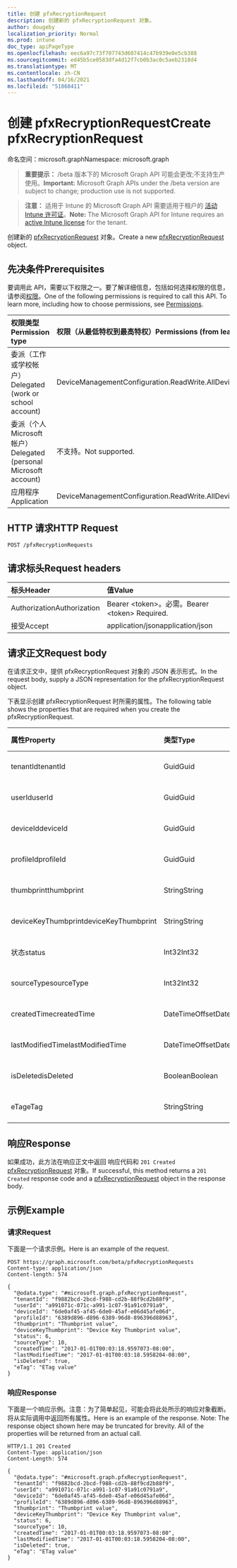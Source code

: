 ```yaml
---
title: 创建 pfxRecryptionRequest
description: 创建新的 pfxRecryptionRequest 对象。
author: dougeby
localization_priority: Normal
ms.prod: intune
doc_type: apiPageType
ms.openlocfilehash: eec6a97c73f707743d607414c47b939e0e5cb388
ms.sourcegitcommit: ed45b5ce0583dfa4d12f7cb0b3ac0c5aeb2318d4
ms.translationtype: MT
ms.contentlocale: zh-CN
ms.lasthandoff: 04/16/2021
ms.locfileid: "51868411"
---
```

# <a name="create-pfxrecryptionrequest"></a><span data-ttu-id="ac015-103">创建 pfxRecryptionRequest</span><span class="sxs-lookup"><span data-stu-id="ac015-103">Create pfxRecryptionRequest</span></span>

<span data-ttu-id="ac015-104">命名空间：microsoft.graph</span><span class="sxs-lookup"><span data-stu-id="ac015-104">Namespace: microsoft.graph</span></span>

> <span data-ttu-id="ac015-105">**重要提示：** /beta 版本下的 Microsoft Graph API 可能会更改;不支持生产使用。</span><span class="sxs-lookup"><span data-stu-id="ac015-105">**Important:** Microsoft Graph APIs under the /beta version are subject to change; production use is not supported.</span></span>

> <span data-ttu-id="ac015-106">**注意：** 适用于 Intune 的 Microsoft Graph API 需要适用于租户的 [活动 Intune 许可证](https://go.microsoft.com/fwlink/?linkid=839381)。</span><span class="sxs-lookup"><span data-stu-id="ac015-106">**Note:** The Microsoft Graph API for Intune requires an [active Intune license](https://go.microsoft.com/fwlink/?linkid=839381) for the tenant.</span></span>

<span data-ttu-id="ac015-107">创建新的 [pfxRecryptionRequest](../resources/intune-raimportcerts-pfxrecryptionrequest.md) 对象。</span><span class="sxs-lookup"><span data-stu-id="ac015-107">Create a new [pfxRecryptionRequest](../resources/intune-raimportcerts-pfxrecryptionrequest.md) object.</span></span>

## <a name="prerequisites"></a><span data-ttu-id="ac015-108">先决条件</span><span class="sxs-lookup"><span data-stu-id="ac015-108">Prerequisites</span></span>
<span data-ttu-id="ac015-p101">要调用此 API，需要以下权限之一。要了解详细信息，包括如何选择权限的信息，请参阅[权限](/graph/permissions-reference)。</span><span class="sxs-lookup"><span data-stu-id="ac015-p101">One of the following permissions is required to call this API. To learn more, including how to choose permissions, see [Permissions](/graph/permissions-reference).</span></span>

|<span data-ttu-id="ac015-111">权限类型</span><span class="sxs-lookup"><span data-stu-id="ac015-111">Permission type</span></span>|<span data-ttu-id="ac015-112">权限（从最低特权到最高特权）</span><span class="sxs-lookup"><span data-stu-id="ac015-112">Permissions (from least to most privileged)</span></span>|
|:---|:---|
|<span data-ttu-id="ac015-113">委派（工作或学校帐户）</span><span class="sxs-lookup"><span data-stu-id="ac015-113">Delegated (work or school account)</span></span>|<span data-ttu-id="ac015-114">DeviceManagementConfiguration.ReadWrite.All</span><span class="sxs-lookup"><span data-stu-id="ac015-114">DeviceManagementConfiguration.ReadWrite.All</span></span>|
|<span data-ttu-id="ac015-115">委派（个人 Microsoft 帐户）</span><span class="sxs-lookup"><span data-stu-id="ac015-115">Delegated (personal Microsoft account)</span></span>|<span data-ttu-id="ac015-116">不支持。</span><span class="sxs-lookup"><span data-stu-id="ac015-116">Not supported.</span></span>|
|<span data-ttu-id="ac015-117">应用程序</span><span class="sxs-lookup"><span data-stu-id="ac015-117">Application</span></span>|<span data-ttu-id="ac015-118">DeviceManagementConfiguration.ReadWrite.All</span><span class="sxs-lookup"><span data-stu-id="ac015-118">DeviceManagementConfiguration.ReadWrite.All</span></span>|

## <a name="http-request"></a><span data-ttu-id="ac015-119">HTTP 请求</span><span class="sxs-lookup"><span data-stu-id="ac015-119">HTTP Request</span></span>
<!-- {
  "blockType": "ignored"
}
-->
``` http
POST /pfxRecryptionRequests
```

## <a name="request-headers"></a><span data-ttu-id="ac015-120">请求标头</span><span class="sxs-lookup"><span data-stu-id="ac015-120">Request headers</span></span>
|<span data-ttu-id="ac015-121">标头</span><span class="sxs-lookup"><span data-stu-id="ac015-121">Header</span></span>|<span data-ttu-id="ac015-122">值</span><span class="sxs-lookup"><span data-stu-id="ac015-122">Value</span></span>|
|:---|:---|
|<span data-ttu-id="ac015-123">Authorization</span><span class="sxs-lookup"><span data-stu-id="ac015-123">Authorization</span></span>|<span data-ttu-id="ac015-124">Bearer &lt;token&gt;。必需。</span><span class="sxs-lookup"><span data-stu-id="ac015-124">Bearer &lt;token&gt; Required.</span></span>|
|<span data-ttu-id="ac015-125">接受</span><span class="sxs-lookup"><span data-stu-id="ac015-125">Accept</span></span>|<span data-ttu-id="ac015-126">application/json</span><span class="sxs-lookup"><span data-stu-id="ac015-126">application/json</span></span>|

## <a name="request-body"></a><span data-ttu-id="ac015-127">请求正文</span><span class="sxs-lookup"><span data-stu-id="ac015-127">Request body</span></span>
<span data-ttu-id="ac015-128">在请求正文中，提供 pfxRecryptionRequest 对象的 JSON 表示形式。</span><span class="sxs-lookup"><span data-stu-id="ac015-128">In the request body, supply a JSON representation for the pfxRecryptionRequest object.</span></span>

<span data-ttu-id="ac015-129">下表显示创建 pfxRecryptionRequest 时所需的属性。</span><span class="sxs-lookup"><span data-stu-id="ac015-129">The following table shows the properties that are required when you create the pfxRecryptionRequest.</span></span>

|<span data-ttu-id="ac015-130">属性</span><span class="sxs-lookup"><span data-stu-id="ac015-130">Property</span></span>|<span data-ttu-id="ac015-131">类型</span><span class="sxs-lookup"><span data-stu-id="ac015-131">Type</span></span>|<span data-ttu-id="ac015-132">说明</span><span class="sxs-lookup"><span data-stu-id="ac015-132">Description</span></span>|
|:---|:---|:---|
|<span data-ttu-id="ac015-133">tenantId</span><span class="sxs-lookup"><span data-stu-id="ac015-133">tenantId</span></span>|<span data-ttu-id="ac015-134">Guid</span><span class="sxs-lookup"><span data-stu-id="ac015-134">Guid</span></span>|<span data-ttu-id="ac015-135">尚未记录</span><span class="sxs-lookup"><span data-stu-id="ac015-135">Not yet documented</span></span>|
|<span data-ttu-id="ac015-136">userId</span><span class="sxs-lookup"><span data-stu-id="ac015-136">userId</span></span>|<span data-ttu-id="ac015-137">Guid</span><span class="sxs-lookup"><span data-stu-id="ac015-137">Guid</span></span>|<span data-ttu-id="ac015-138">尚未记录</span><span class="sxs-lookup"><span data-stu-id="ac015-138">Not yet documented</span></span>|
|<span data-ttu-id="ac015-139">deviceId</span><span class="sxs-lookup"><span data-stu-id="ac015-139">deviceId</span></span>|<span data-ttu-id="ac015-140">Guid</span><span class="sxs-lookup"><span data-stu-id="ac015-140">Guid</span></span>|<span data-ttu-id="ac015-141">尚未记录</span><span class="sxs-lookup"><span data-stu-id="ac015-141">Not yet documented</span></span>|
|<span data-ttu-id="ac015-142">profileId</span><span class="sxs-lookup"><span data-stu-id="ac015-142">profileId</span></span>|<span data-ttu-id="ac015-143">Guid</span><span class="sxs-lookup"><span data-stu-id="ac015-143">Guid</span></span>|<span data-ttu-id="ac015-144">尚未记录</span><span class="sxs-lookup"><span data-stu-id="ac015-144">Not yet documented</span></span>|
|<span data-ttu-id="ac015-145">thumbprint</span><span class="sxs-lookup"><span data-stu-id="ac015-145">thumbprint</span></span>|<span data-ttu-id="ac015-146">String</span><span class="sxs-lookup"><span data-stu-id="ac015-146">String</span></span>|<span data-ttu-id="ac015-147">尚未记录</span><span class="sxs-lookup"><span data-stu-id="ac015-147">Not yet documented</span></span>|
|<span data-ttu-id="ac015-148">deviceKeyThumbprint</span><span class="sxs-lookup"><span data-stu-id="ac015-148">deviceKeyThumbprint</span></span>|<span data-ttu-id="ac015-149">String</span><span class="sxs-lookup"><span data-stu-id="ac015-149">String</span></span>|<span data-ttu-id="ac015-150">尚未记录</span><span class="sxs-lookup"><span data-stu-id="ac015-150">Not yet documented</span></span>|
|<span data-ttu-id="ac015-151">状态</span><span class="sxs-lookup"><span data-stu-id="ac015-151">status</span></span>|<span data-ttu-id="ac015-152">Int32</span><span class="sxs-lookup"><span data-stu-id="ac015-152">Int32</span></span>|<span data-ttu-id="ac015-153">尚未记录</span><span class="sxs-lookup"><span data-stu-id="ac015-153">Not yet documented</span></span>|
|<span data-ttu-id="ac015-154">sourceType</span><span class="sxs-lookup"><span data-stu-id="ac015-154">sourceType</span></span>|<span data-ttu-id="ac015-155">Int32</span><span class="sxs-lookup"><span data-stu-id="ac015-155">Int32</span></span>|<span data-ttu-id="ac015-156">尚未记录</span><span class="sxs-lookup"><span data-stu-id="ac015-156">Not yet documented</span></span>|
|<span data-ttu-id="ac015-157">createdTime</span><span class="sxs-lookup"><span data-stu-id="ac015-157">createdTime</span></span>|<span data-ttu-id="ac015-158">DateTimeOffset</span><span class="sxs-lookup"><span data-stu-id="ac015-158">DateTimeOffset</span></span>|<span data-ttu-id="ac015-159">尚未记录</span><span class="sxs-lookup"><span data-stu-id="ac015-159">Not yet documented</span></span>|
|<span data-ttu-id="ac015-160">lastModifiedTime</span><span class="sxs-lookup"><span data-stu-id="ac015-160">lastModifiedTime</span></span>|<span data-ttu-id="ac015-161">DateTimeOffset</span><span class="sxs-lookup"><span data-stu-id="ac015-161">DateTimeOffset</span></span>|<span data-ttu-id="ac015-162">尚未记录</span><span class="sxs-lookup"><span data-stu-id="ac015-162">Not yet documented</span></span>|
|<span data-ttu-id="ac015-163">isDeleted</span><span class="sxs-lookup"><span data-stu-id="ac015-163">isDeleted</span></span>|<span data-ttu-id="ac015-164">Boolean</span><span class="sxs-lookup"><span data-stu-id="ac015-164">Boolean</span></span>|<span data-ttu-id="ac015-165">尚未记录</span><span class="sxs-lookup"><span data-stu-id="ac015-165">Not yet documented</span></span>|
|<span data-ttu-id="ac015-166">eTag</span><span class="sxs-lookup"><span data-stu-id="ac015-166">eTag</span></span>|<span data-ttu-id="ac015-167">String</span><span class="sxs-lookup"><span data-stu-id="ac015-167">String</span></span>|<span data-ttu-id="ac015-168">尚未记录</span><span class="sxs-lookup"><span data-stu-id="ac015-168">Not yet documented</span></span>|



## <a name="response"></a><span data-ttu-id="ac015-169">响应</span><span class="sxs-lookup"><span data-stu-id="ac015-169">Response</span></span>
<span data-ttu-id="ac015-170">如果成功，此方法在响应正文中返回 响应代码和 `201 Created` [pfxRecryptionRequest](../resources/intune-raimportcerts-pfxrecryptionrequest.md) 对象。</span><span class="sxs-lookup"><span data-stu-id="ac015-170">If successful, this method returns a `201 Created` response code and a [pfxRecryptionRequest](../resources/intune-raimportcerts-pfxrecryptionrequest.md) object in the response body.</span></span>

## <a name="example"></a><span data-ttu-id="ac015-171">示例</span><span class="sxs-lookup"><span data-stu-id="ac015-171">Example</span></span>

### <a name="request"></a><span data-ttu-id="ac015-172">请求</span><span class="sxs-lookup"><span data-stu-id="ac015-172">Request</span></span>
<span data-ttu-id="ac015-173">下面是一个请求示例。</span><span class="sxs-lookup"><span data-stu-id="ac015-173">Here is an example of the request.</span></span>
``` http
POST https://graph.microsoft.com/beta/pfxRecryptionRequests
Content-type: application/json
Content-length: 574

{
  "@odata.type": "#microsoft.graph.pfxRecryptionRequest",
  "tenantId": "f9882bcd-2bcd-f988-cd2b-88f9cd2b88f9",
  "userId": "a991071c-071c-a991-1c07-91a91c0791a9",
  "deviceId": "6de0af45-af45-6de0-45af-e06d45afe06d",
  "profileId": "6389d896-d896-6389-96d8-896396d88963",
  "thumbprint": "Thumbprint value",
  "deviceKeyThumbprint": "Device Key Thumbprint value",
  "status": 6,
  "sourceType": 10,
  "createdTime": "2017-01-01T00:03:18.9597073-08:00",
  "lastModifiedTime": "2017-01-01T00:03:18.5958204-08:00",
  "isDeleted": true,
  "eTag": "ETag value"
}
```

### <a name="response"></a><span data-ttu-id="ac015-174">响应</span><span class="sxs-lookup"><span data-stu-id="ac015-174">Response</span></span>
<span data-ttu-id="ac015-p102">下面是一个响应示例。注意：为了简单起见，可能会将此处所示的响应对象截断。将从实际调用中返回所有属性。</span><span class="sxs-lookup"><span data-stu-id="ac015-p102">Here is an example of the response. Note: The response object shown here may be truncated for brevity. All of the properties will be returned from an actual call.</span></span>
``` http
HTTP/1.1 201 Created
Content-Type: application/json
Content-Length: 574

{
  "@odata.type": "#microsoft.graph.pfxRecryptionRequest",
  "tenantId": "f9882bcd-2bcd-f988-cd2b-88f9cd2b88f9",
  "userId": "a991071c-071c-a991-1c07-91a91c0791a9",
  "deviceId": "6de0af45-af45-6de0-45af-e06d45afe06d",
  "profileId": "6389d896-d896-6389-96d8-896396d88963",
  "thumbprint": "Thumbprint value",
  "deviceKeyThumbprint": "Device Key Thumbprint value",
  "status": 6,
  "sourceType": 10,
  "createdTime": "2017-01-01T00:03:18.9597073-08:00",
  "lastModifiedTime": "2017-01-01T00:03:18.5958204-08:00",
  "isDeleted": true,
  "eTag": "ETag value"
}
```




